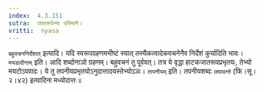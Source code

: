 ```yaml
---
index:  4.3.151
sutra:  जातरूपेभ्यः परिमाणे।
vritti:  nyasa
---
```


`बहुवचननिर्देशात्` इत्यादि। यदि स्वरूपग्रहणमभीष्टं स्यात् तस्यैकत्वादेकवचनेनैव निर्देशं कुर्यादिति भावः। `मयडादीनाम्` इति। आदि शब्दोनाञो ग्रहणम्। बहुवचनं तु पूर्ववत्। तत्र ये वृद्धा हाटकजातरूपप्रभृतयः, तेभ्यो मयटोऽपवादः। ये तु तपनीयप्रभृतयोऽनुदात्तादयस्तेभ्योऽञः। `तापनीयम्` इति। तपनीयशब्दः `लघावन्ते` (फि।सू।२।४२) इत्यादिना मध्योदात्तः॥

